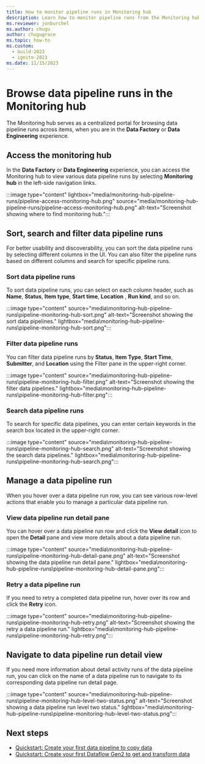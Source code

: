 ```yaml
---
title: How to monitor pipeline runs in Monitoring hub
description: Learn how to monitor pipeline runs from the Monitoring hub.
ms.reviewer: jonburchel
ms.author: chugu
author: chugugrace
ms.topic: how-to
ms.custom:
  - build-2023
  - ignite-2023
ms.date: 11/15/2023
---
```


# Browse data pipeline runs in the Monitoring hub

The Monitoring hub serves as a centralized portal for browsing data pipeline runs across items, when you are in the **Data Factory** or **Data Engineering** experience.

## Access the monitoring hub

In the **Data Factory** or **Data Engineering** experience, you can access the Monitoring hub to view various data pipeline runs by selecting **Monitoring hub** in the left-side navigation links.

   :::image type="content" lightbox="media/monitoring-hub-pipeline-runs/pipeline-access-monitoring-hub.png" source="media/monitoring-hub-pipeline-runs/pipeline-access-monitoring-hub.png" alt-text="Screenshot showing where to find monitoring hub.":::

## Sort, search and filter data pipeline runs

For better usability and discoverability, you can sort the data pipeline runs by selecting different columns in the UI. You can also filter the pipeline runs based on different columns and search for specific pipeline runs.

### Sort data pipeline runs

To sort data pipeline runs, you can select on each column header, such as **Name**, **Status**, **Item type**, **Start time**, **Location** , **Run kind**, and so on.

:::image type="content" source="media\monitoring-hub-pipeline-runs\pipeline-monitoring-hub-sort.png" alt-text="Screenshot showing the sort data pipelines." lightbox="media\monitoring-hub-pipeline-runs\pipeline-monitoring-hub-sort.png":::

### Filter data pipeline runs

You can filter data pipeline runs by **Status**, **Item Type**, **Start Time**, **Submitter**, and **Location** using the Filter pane in the upper-right corner.

:::image type="content" source="media\monitoring-hub-pipeline-runs\pipeline-monitoring-hub-filter.png" alt-text="Screenshot showing the filter data pipelines." lightbox="media\monitoring-hub-pipeline-runs\pipeline-monitoring-hub-filter.png":::

### Search data pipeline runs

To search for specific data pipelines, you can enter certain keywords in the search box located in the upper-right corner.

:::image type="content" source="media\monitoring-hub-pipeline-runs\pipeline-monitoring-hub-search.png" alt-text="Screenshot showing the search data pipelines." lightbox="media\monitoring-hub-pipeline-runs\pipeline-monitoring-hub-search.png":::

## Manage a data pipeline run

When you hover over a data pipeline run row, you can see various row-level actions that enable you to manage a particular data pipeline run.

### View data pipeline run detail pane

You can hover over a data pipeline run row and click the **View detail** icon to open the **Detail** pane and view more details about a data pipeline run.

:::image type="content" source="media\monitoring-hub-pipeline-runs\pipeline-monitoring-hub-detail-pane.png" alt-text="Screenshot showing the data pipeline run detail pane." lightbox="media\monitoring-hub-pipeline-runs\pipeline-monitoring-hub-detail-pane.png":::

### Retry a data pipeline run

If you need to retry a completed data pipeline run, hover over its row and click the **Retry** icon.

:::image type="content" source="media\monitoring-hub-pipeline-runs\pipeline-monitoring-hub-retry.png" alt-text="Screenshot showing the retry a data pipeline run." lightbox="media\monitoring-hub-pipeline-runs\pipeline-monitoring-hub-retry.png":::

## Navigate to data pipeline run detail view

If you need more information about detail activity runs of the data pipeline run, you can click on the name of a data pipeline run to navigate to its corresponding data pipeline run detail page.

:::image type="content" source="media\monitoring-hub-pipeline-runs\pipeline-monitoring-hub-level-two-status.png" alt-text="Screenshot showing a data pipeline run level two status." lightbox="media\monitoring-hub-pipeline-runs\pipeline-monitoring-hub-level-two-status.png":::

## Next steps

- [Quickstart: Create your first data pipeline to copy data](create-first-pipeline-with-sample-data.md)
- [Quickstart: Create your first Dataflow Gen2 to get and transform data](create-first-dataflow-gen2.md)
